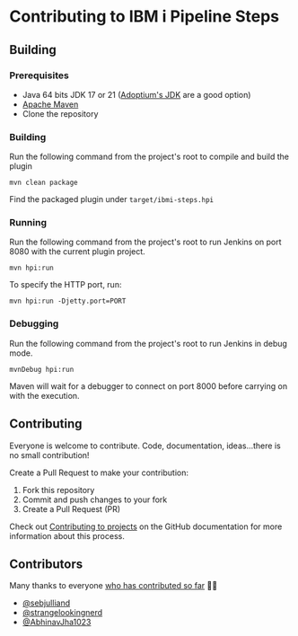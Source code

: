 # Contributing to IBM i Pipeline Steps

## Building
### Prerequisites
- Java 64 bits JDK 17 or 21 ([Adoptium's JDK](https://adoptium.net/fr/temurin/releases/?arch=x64&package=jdk&version=21) are a good option)
- [Apache Maven](https://maven.apache.org/install.html)
- Clone the repository

### Building
Run the following command from the project's root to compile and build the plugin
````shell
mvn clean package
````
Find the packaged plugin under `target/ibmi-steps.hpi`

### Running
Run the following command from the project's root to run Jenkins on port 8080 with the current plugin project.
````shell
mvn hpi:run
````

To specify the HTTP port, run:
````shell
mvn hpi:run -Djetty.port=PORT
````

### Debugging
Run the following command from the project's root to run Jenkins in debug mode.
````shell
mvnDebug hpi:run
````
Maven will wait for a debugger to connect on port 8000 before carrying on with the execution.

## Contributing
Everyone is welcome to contribute. Code, documentation, ideas...there is no small contribution!

Create a Pull Request to make your contribution:
1. Fork this repository
2. Commit and push changes to your fork
3. Create a Pull Request (PR)

Check out [Contributing to projects](https://docs.github.com/en/get-started/quickstart/contributing-to-projects) on the GitHub documentation for more information about this process.

## Contributors

Many thanks to everyone [who has contributed so far](https://github.com/jenkinsci/ibmi-steps-plugin/graphs/contributors) 🙏🏻

* [@sebjulliand](https://github.com/sebjulliand)
* [@strangelookingnerd](https://github.com/strangelookingnerd)
* [@AbhinavJha1023](https://github.com/https://github.com/AbhinavJha1023)